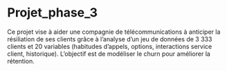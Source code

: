# Projet_phase_3
Ce projet vise à aider une compagnie de télécommunications à anticiper la résiliation de ses clients grâce à l’analyse d’un jeu de données de 3 333 clients et 20 variables (habitudes d’appels, options, interactions service client, historique). L’objectif est de modéliser le churn pour améliorer la rétention.
